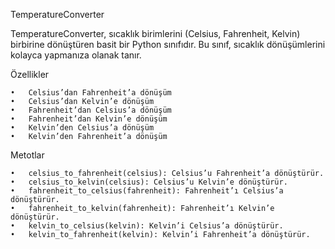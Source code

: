 TemperatureConverter

TemperatureConverter, sıcaklık birimlerini (Celsius, Fahrenheit, Kelvin) birbirine dönüştüren basit bir Python sınıfıdır. Bu sınıf, sıcaklık dönüşümlerini kolayca yapmanıza olanak tanır.

Özellikler

	•	Celsius’dan Fahrenheit’a dönüşüm
	•	Celsius’dan Kelvin’e dönüşüm
	•	Fahrenheit’dan Celsius’a dönüşüm
	•	Fahrenheit’dan Kelvin’e dönüşüm
	•	Kelvin’den Celsius’a dönüşüm
	•	Kelvin’den Fahrenheit’a dönüşüm

 Metotlar

	•	celsius_to_fahrenheit(celsius): Celsius’u Fahrenheit’a dönüştürür.
	•	celsius_to_kelvin(celsius): Celsius’u Kelvin’e dönüştürür.
	•	fahrenheit_to_celsius(fahrenheit): Fahrenheit’ı Celsius’a dönüştürür.
	•	fahrenheit_to_kelvin(fahrenheit): Fahrenheit’ı Kelvin’e dönüştürür.
	•	kelvin_to_celsius(kelvin): Kelvin’i Celsius’a dönüştürür.
	•	kelvin_to_fahrenheit(kelvin): Kelvin’i Fahrenheit’a dönüştürür.
